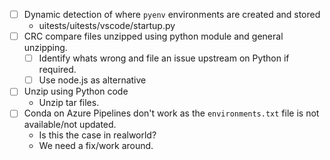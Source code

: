 -   [ ] Dynamic detection of where `pyenv` environments are created and stored
    -   uitests/uitests/vscode/startup.py
-   [ ] CRC compare files unzipped using python module and general unzipping.
    -   [ ] Identify whats wrong and file an issue upstream on Python if required.
    -   [ ] Use node.js as alternative
-   [ ] Unzip using Python code
    -   Unzip tar files.
-   [ ] Conda on Azure Pipelines don't work as the `environments.txt` file is not available/not updated.
    -   Is this the case in realworld?
    -   We need a fix/work around.

